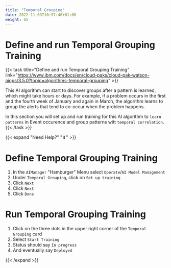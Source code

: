 ```yaml
---
title: "Temporal Grouping"
date: 2022-11-03T10:57:46+01:00
weight: 65
---
```


# Define and run Temporal Grouping Training


{{< task title="Define and run Temporal Grouping Training" link="https://www.ibm.com/docs/en/cloud-paks/cloud-pak-watson-aiops/3.5.0?topic=algorithms-temporal-grouping" >}}



This AI algorithm can start to discover groups after a pattern is learned, which might take hours or days. For example, if a problem occurs in the first and the fourth week of January and again in March, the algorithm learns to group the alerts that tend to co-occur when the problem happens.

In this section you will set up and run training for this AI algorithm to `learn patterns` in Event occurence and group patterns witt `temporal correlation`.
{{< /task >}}

{{< expand "Need Help?" "⬇" >}}




# Define Temporal Grouping Training


1. In the `AIManager` "Hamburger" Menu select `Operate`/`AI Model Management`
1. Under `Temporal Grouping`, click on `Set up training`
1. Click `Next`
1. Click `Next`
1. Click `Done`



# Run Temporal Grouping Training
1. Click on the three dots in the upper right corner of the `Temporal Grouping` card
1. Select `Start Training`
1. Status should say `In progress`
1. And eventually say `Deployed`

{{< /expand >}}

